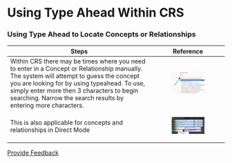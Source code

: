 # Using Type Ahead Within CRS

### Using Type Ahead to Locate Concepts or Relationships

| Steps                                                                                                                                                                                                                                                                                                    | Reference                                                                                         |
| -------------------------------------------------------------------------------------------------------------------------------------------------------------------------------------------------------------------------------------------------------------------------------------------------------- | ------------------------------------------------------------------------------------------------- |
| Within CRS there may be times where you need to enter in a Concept or Relationship manually. The system will attempt to guess the concept you are looking for by using typeahead. To use, simply enter more then 3 characters to begin searching. Narrow the search results by entering more characters. | <div><figure><img src="../../images/31033206.jpg" alt=""><figcaption></figcaption></figure></div> |
| This is also applicable for concepts and relationships in Direct Mode                                                                                                                                                                                                                                    | <div><figure><img src="../../images/31033210.jpg" alt=""><figcaption></figcaption></figure></div> |






<a href="https://docs.google.com/forms/d/e/1FAIpQLScTmbZIf0UEQwYDkY27EEWBkaiYkHSbR0_9DmFrMLXoQLyL7Q/viewform?usp=pp_url&entry.1767247133=Content+Request+Guide&entry.670899847=Using%20Type%20Ahead%20Within%20CRS" class="button primary">Provide Feedback</a>
